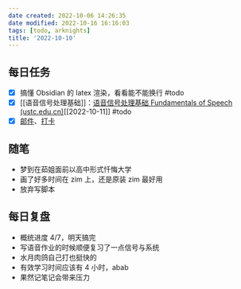 ```yaml
---
date created: 2022-10-06 14:26:35
date modified: 2022-10-16 16:16:03
tags: [todo, arknights]
title: '2022-10-10'
---
```


## 每日任务

- [x] 搞懂 Obsidian 的 latex 渲染，看看能不能换行 #todo
- [x] [[语音信号处理基础]]：[语音信号处理基础 Fundamentals of Speech (ustc.edu.cn)](http://staff.ustc.edu.cn/~zhling/Course_SSP/)[[2022-10-11]] #todo
- [x] [邮件](https://email.ustc.edu.cn/coremail/)、[打卡](https://weixine.ustc.edu.cn/2020/login)

## 随笔

- 梦到在茹姐面前以高中形式忏悔大学
- 画了好多时间在 zim 上，还是原装 zim 最好用
- 放弃写脚本

## 每日复盘

- 概统进度 4/7，明天搞完
- 写语音作业的时候顺便复习了一点信号与系统
- 水月肉鸽自己打也挺快的
- 有效学习时间应该有 4 小时，abab
- 果然记笔记会带来压力
